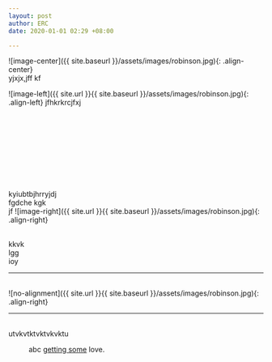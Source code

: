 ```yaml
---
layout: post
author: ERC
date: 2020-01-01 02:29 +08:00

---
```

![image-center]({{ site.baseurl }}/assets/images/robinson.jpg){: .align-center}
<br>
yjxjx,jff kf

![image-left]({{ site.url }}{{ site.baseurl }}/assets/images/robinson.jpg){: .align-left} jfhkrkrcjfxj

<br>
<br>
<br>
<br>
<br>
<br>
<br>
<br>




kyiubtbjhrryjdj
<br>fgdche
kgk<br>
jf ![image-right]({{ site.url }}{{ site.baseurl }}/assets/images/robinson.jpg){: .align-right}


<br>kkvk
<br>lgg
<br>ioy
<hr>
<br>
![no-alignment]({{ site.url }}{{ site.baseurl }}/assets/images/robinson.jpg){: .align-right}

<hr>
<br>utvkvtktvktvkvktu
<br>
<figure class="align-center">
  <a href="#"><img src="{{ site.url }}{{ site.baseurl }}/assets/images/dost.jpg" alt=""></a>
  <figcaption>abc <a href="#">getting some</a> love.</figcaption>
</figure> 
